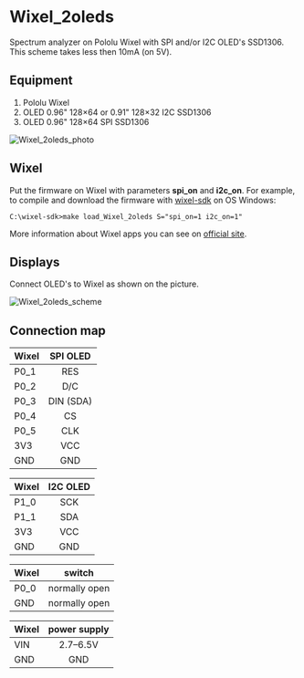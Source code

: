 # Wixel_2oleds

Spectrum analyzer on Pololu Wixel with SPI and/or I2C OLED's SSD1306. This scheme takes less then 10mA (on 5V).

## Equipment

1. Pololu Wixel
2. OLED 0.96" 128×64 or 0.91" 128×32 I2C SSD1306
3. OLED 0.96" 128×64 SPI SSD1306

![Wixel_2oleds_photo](https://github.com/Oestoidea/oled-spectrum-analizer/blob/master/Wixel_2oleds/pics/Wixel_2oleds.png)

## Wixel

Put the firmware on Wixel with parameters __spi_on__ and __i2c_on__. For example, to compile and download the firmware with [wixel-sdk](http://pololu.github.io/wixel-sdk/) on OS Windows:

```
C:\wixel-sdk>make load_Wixel_2oleds S="spi_on=1 i2c_on=1"
```

More information about Wixel apps you can see on [official site](https://www.pololu.com/docs/0J46/10.b).

## Displays

Connect OLED's to Wixel as shown on the picture.

![Wixel_2oleds_scheme](https://github.com/Oestoidea/oled-spectrum-analizer/blob/master/Wixel_2oleds/fritzing-scheme/Wixel_2oleds_bb.png)

## Connection map

| Wixel    | SPI OLED      |
| -------- |:-------------:|
| P0_1     | RES           |
| P0_2     | D/C           |
| P0_3     | DIN (SDA)     |
| P0_4     | CS            |
| P0_5     | CLK           |
| 3V3      | VCC           |
| GND      | GND           |

| Wixel    | I2C OLED      |
| -------- |:-------------:|
| P1_0     | SCK           |
| P1_1     | SDA           |
| 3V3      | VCC           |
| GND      | GND           |

| Wixel    | switch        |
| -------- |:-------------:|
| P0_0     | normally open |
| GND      | normally open |

| Wixel    | power supply  |
| -------- |:-------------:|
| VIN      | 2.7–6.5V      |
| GND      | GND           |
